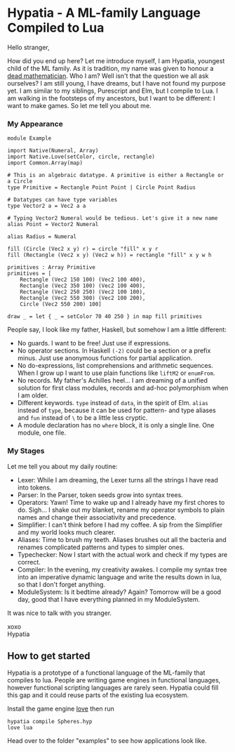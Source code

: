 # Hypatia - A ML-family Language Compiled to Lua
Hello stranger,


How did you end up here? Let me introduce myself, I am Hypatia, youngest child of the ML family. As it is tradition, my name was given to honour a [dead mathematician](https://en.wikipedia.org/wiki/Hypatia). Who I am? Well isn't that the question we all ask ourselves? I am still young, I have dreams, but I have not found my purpose yet. I am similar to my siblings, Purescript and Elm, but I compile to Lua. I am walking in the footsteps of my ancestors, but I want to be different: I want to make games. So let me tell you about me.

### My Appearance
```
module Example

import Native(Numeral, Array)
import Native.Love(setColor, circle, rectangle)
import Common.Array(map)

# This is an algebraic datatype. A primitive is either a Rectangle or a Circle
type Primitive = Rectangle Point Point | Circle Point Radius

# Datatypes can have type variables
type Vector2 a = Vec2 a a

# Typing Vector2 Numeral would be tedious. Let's give it a new name
alias Point = Vector2 Numeral

alias Radius = Numeral

fill (Circle (Vec2 x y) r) = circle "fill" x y r
fill (Rectangle (Vec2 x y) (Vec2 w h)) = rectangle "fill" x y w h

primitives : Array Primitive
primitives = [
    Rectangle (Vec2 150 100) (Vec2 100 400),
    Rectangle (Vec2 350 100) (Vec2 100 400),
    Rectangle (Vec2 250 250) (Vec2 100 100),
    Rectangle (Vec2 550 300) (Vec2 100 200),
    Circle (Vec2 550 200) 100]

draw _ = let { _ = setColor 70 40 250 } in map fill primitives
```

People say, I look like my father, Haskell, but somehow I am a little different:

* No guards. I want to be free! Just use if expressions.
* No operator sections. In Haskell `(-2)` could be a section or a prefix minus. Just use anonymous functions for partial application.
* No do-expressions, list comprehensions and arithmetic sequences. When I grow up I want to use plain functions like `liftM2` or `enumFrom`.
* No records. My father's Achilles heel... I am dreaming of a unified solution for first class modules, records and ad-hoc polymorphism when I am older.
* Different keywords. `type` instead of `data`, in the spirit of Elm. `alias` instead of `type`, because it can be used for pattern- and type aliases and `fun` instead of `\` to be a little less cryptic.
* A module declaration has no `where` block, it is only a single line. One module, one file.

### My Stages
Let me tell you about my daily routine:

* Lexer: While I am dreaming, the Lexer turns all the strings I have read into tokens.
* Parser: In the Parser, token seeds grow into syntax trees.
* Operators: Yawn! Time to wake up and I already have my first chores to do. Sigh... I shake out my blanket, rename my operator symbols to plain names and change their associativity and precedence.
* Simplifier: I can't think before I had my coffee. A sip from the Simplifier and my world looks much clearer.
* Aliases: Time to brush my teeth. Aliases brushes out all the bacteria and renames complicated patterns and types to simpler ones.
* Typechecker: Now I start with the actual work and check if my types are correct.
* Compiler: In the evening, my creativity awakes. I compile my syntax tree into an imperative dynamic language and write the results down in lua, so that I don't forget anything.
* ModuleSystem: Is it bedtime already? Again? Tomorrow will be a good day, good that I have everything planned in my ModuleSystem.

It was nice to talk with you stranger.


xoxo  
Hypatia

## How to get started
Hypatia is a prototype of a functional language of the ML-family that compiles to lua.
People are writing game engines in functional languages, however functional scripting languages are rarely seen.
Hypatia could fill this gap and it could reuse parts of the existing lua ecosystem.

Install the game engine [love](https://love2d.org) then run
```
hypatia compile Spheres.hyp
love lua
```

Head over to the folder "examples" to see how applications look like.
